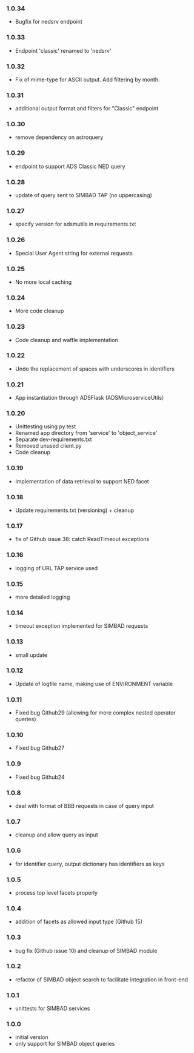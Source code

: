 ### 1.0.34

* Bugfix for nedsrv endpoint

### 1.0.33

* Endpoint 'classic' renamed to 'nedsrv'

### 1.0.32

* Fix of mime-type for ASCII output. Add filtering by month.

### 1.0.31

* additional output format and filters for "Classic" endpoint

### 1.0.30

* remove dependency on astroquery

### 1.0.29

* endpoint to support ADS Classic NED query

### 1.0.28

* update of query sent to SIMBAD TAP (no uppercasing)

### 1.0.27

* specify version for adsmutils in requirements.txt

### 1.0.26

* Special User Agent string for external requests

### 1.0.25

* No more local caching 

### 1.0.24

* More code cleanup

### 1.0.23

* Code cleanup and waffle implementation

### 1.0.22

* Undo the replacement of spaces with underscores in identifiers

### 1.0.21

* App instantiation through ADSFlask (ADSMicroserviceUtils)

### 1.0.20

* Unittesting using py.test
* Renamed app directory from 'service' to 'object_service'
* Separate dev-requirements.txt
* Removed unused client.py
* Code cleanup

### 1.0.19

* Implementation of data retrieval to support NED facet

### 1.0.18

* Update requirements.txt (versioning) + cleanup

### 1.0.17

* fix of Github issue 38: catch ReadTimeout exceptions

### 1.0.16

* logging of URL TAP service used

### 1.0.15

* more detailed logging

### 1.0.14

* timeout exception implemented for SIMBAD requests

### 1.0.13

* small update

### 1.0.12

* Update of logfile name, making use of ENVIRONMENT variable

### 1.0.11

* Fixed bug Github29 (allowing for more complex nested operator queries)

### 1.0.10

* Fixed bug Github27

### 1.0.9

* Fixed bug Github24

### 1.0.8

* deal with format of BBB requests in case of query input

### 1.0.7

* cleanup and allow query as input

### 1.0.6

* for identifier query, output dictionary has identifiers as keys

### 1.0.5

* process top level facets properly

### 1.0.4

* addition of facets as allowed input type (Github 15)

### 1.0.3

* bug fix (Github issue 10) and cleanup of SIMBAD module

### 1.0.2

* refactor of SIMBAD object search to facilitate integration in front-end

### 1.0.1

* unittests for SIMBAD services

### 1.0.0

* initial version
* only support for SIMBAD object queries
